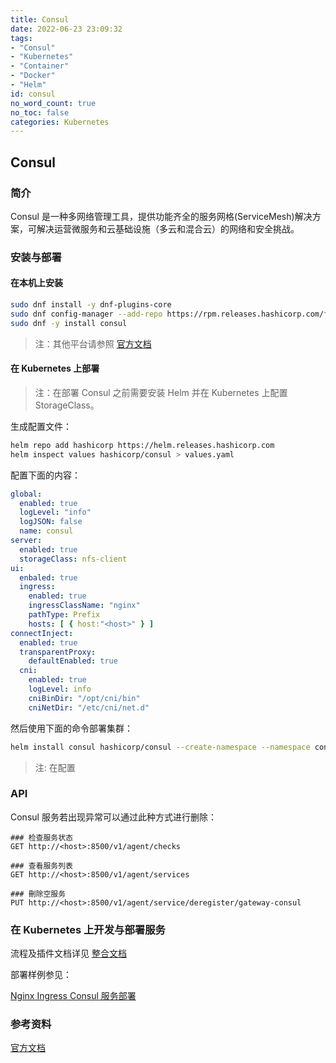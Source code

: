 ```yaml
---
title: Consul
date: 2022-06-23 23:09:32
tags:
- "Consul"
- "Kubernetes"
- "Container"
- "Docker"
- "Helm"
id: consul
no_word_count: true
no_toc: false
categories: Kubernetes
---
```


## Consul

### 简介

Consul 是一种多网络管理工具，提供功能齐全的服务网格(ServiceMesh)解决方案，可解决运营微服务和云基础设施（多云和混合云）的网络和安全挑战。

### 安装与部署

#### 在本机上安装

```bash
sudo dnf install -y dnf-plugins-core
sudo dnf config-manager --add-repo https://rpm.releases.hashicorp.com/fedora/hashicorp.repo
sudo dnf -y install consul
```

> 注：其他平台请参照 [官方文档](https://developer.hashicorp.com/consul/downloads)

#### 在 Kubernetes 上部署

> 注：在部署 Consul 之前需要安装 Helm 并在 Kubernetes 上配置 StorageClass。

生成配置文件：

```bash
helm repo add hashicorp https://helm.releases.hashicorp.com
helm inspect values hashicorp/consul > values.yaml
```

配置下面的内容：

```yaml
global:
  enabled: true
  logLevel: "info"
  logJSON: false
  name: consul
server:
  enabled: true
  storageClass: nfs-client
ui:
  enbaled: true
  ingress:
    enabled: true
    ingressClassName: "nginx"
    pathType: Prefix
    hosts: [ { host:"<host>" } ]
connectInject:
  enabled: true
  transparentProxy:
    defaultEnabled: true
  cni:
    enabled: true
    logLevel: info
    cniBinDir: "/opt/cni/bin"
    cniNetDir: "/etc/cni/net.d"
```

然后使用下面的命令部署集群：

```bash
helm install consul hashicorp/consul --create-namespace --namespace consul --values values.yaml
```

> 注: 在配置

### API 

Consul 服务若出现异常可以通过此种方式进行删除：

```http request
### 检查服务状态
GET http://<host>:8500/v1/agent/checks

### 查看服务列表
GET http://<host>:8500/v1/agent/services

### 刪除空服务
PUT http://<host>:8500/v1/agent/service/deregister/gateway-consul
```

### 在 Kubernetes 上开发与部署服务

流程及插件文档详见 [整合文档](https://developer.hashicorp.com/consul/docs/integrate/partnerships)

部署样例参见：

[Nginx Ingress Consul 服务部署](https://github.com/dhiaayachi/eks-consul-ingressnginx)

### 参考资料

[官方文档](https://www.consul.io/docs/k8s/installation/install)
